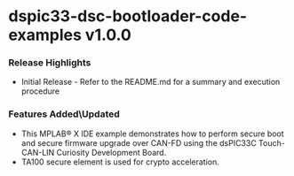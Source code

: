 # dspic33-dsc-bootloader-code-examples v1.0.0
### Release Highlights
* Initial Release - Refer to the README.md for a summary and execution procedure


### Features Added\Updated
* This MPLAB® X IDE example demonstrates how to perform secure boot and secure firmware upgrade over CAN-FD using the dsPIC33C Touch-CAN-LIN Curiosity Development Board.
* TA100 secure element is used for crypto acceleration. 




